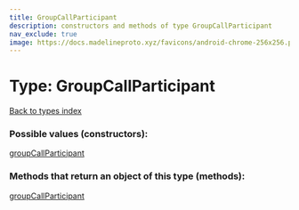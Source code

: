 ```yaml
---
title: GroupCallParticipant
description: constructors and methods of type GroupCallParticipant
nav_exclude: true
image: https://docs.madelineproto.xyz/favicons/android-chrome-256x256.png
---
```

# Type: GroupCallParticipant
[Back to types index](index.md)



### Possible values (constructors):

[groupCallParticipant](../constructors/groupCallParticipant.md)  



### Methods that return an object of this type (methods):



[groupCallParticipant](../constructors/groupCallParticipant.md)  

